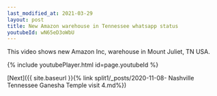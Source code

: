 ```yaml
---
last_modified_at: 2021-03-29
layout: post
title: New Amazon warehouse in Tennessee whatsapp status
youtubeId: wN65eD3oWbU
---
```


This video shows new Amazon Inc, warehouse in Mount Juliet, TN USA.

{% include youtubePlayer.html id=page.youtubeId %}

[Next]({{ site.baseurl }}{% link split1/_posts/2020-11-08- Nashville Tennessee Ganesha Temple visit 4.md%})
